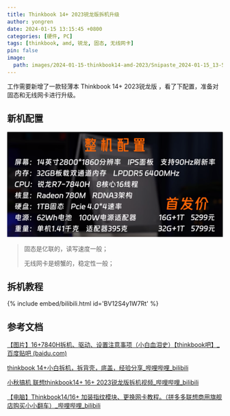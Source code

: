 ```yaml
---
title: Thinkbook 14+ 2023锐龙版拆机升级
author: yongren
date: 2024-01-15 13:15:45 +0800
categories: [硬件, PC]
tags: [thinkbook, amd, 锐龙, 固态, 无线网卡]
pin: false
image:
  path: images/2024-01-15-thinkbook14-amd-2023/Snipaste_2024-01-15_13-53-13.png
---
```


工作需要新增了一款轻薄本 Thinkbook 14+ 2023锐龙版 ，看了下配置，准备对固态和无线网卡进行升级。

## 新机配置

![Snipaste_2024-01-15_13-56-17](/images/2024-01-15-thinkbook14-amd-2023/Snipaste_2024-01-15_13-56-17.png)

> 固态是亿联的，读写速度一般；
>
> 无线网卡是螃蟹的，稳定性一般；

## 拆机教程

{% include embed/bilibili.html id='BV12S4y1W7Rt' %}







## 参考文档

[【图片】16+7840H拆机、驱动、设置注意事项（小白血泪史）【thinkbook吧】_百度贴吧 (baidu.com)](https://tieba.baidu.com/p/8811311802#149400081502)

[thinkbook 14+小白拆机，拆背壳，底盖，经验分享_哔哩哔哩_bilibili](https://www.bilibili.com/video/BV12S4y1W7Rt/?t=3&spm_id_from=333.1350.jump_directly&vd_source=429a3471dab07d1f8a77684b3a2ffe13)

[小秋搞机 联想thinkbook14+ 16+ 2023锐龙版拆机视频_哔哩哔哩_bilibili](https://www.bilibili.com/video/BV1Jz4y1g7Db/?share_source=copy_web)

[【电脑】Thinkbook14/16+ 加装指纹模块、更换网卡教程。（拼多多联想商用旗舰店购买小小翻车）_哔哩哔哩_bilibili](https://www.bilibili.com/video/BV1he411y7Mc/?share_source=copy_web)



